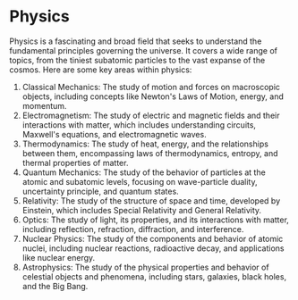 
# Physics
Physics is a fascinating and broad field that seeks to understand the fundamental principles governing the universe. It covers a wide range of topics, from the tiniest subatomic particles to the vast expanse of the cosmos. Here are some key areas within physics:

1. Classical Mechanics: The study of motion and forces on macroscopic objects, including
   concepts like Newton's Laws of Motion, energy, and momentum.
2. Electromagnetism: The study of electric and magnetic fields and their interactions with
   matter, which includes understanding circuits, Maxwell's equations, and electromagnetic waves.
3. Thermodynamics: The study of heat, energy, and the relationships between them, encompassing
   laws of thermodynamics, entropy, and thermal properties of matter.
4. Quantum Mechanics: The study of the behavior of particles at the atomic and subatomic levels,
   focusing on wave-particle duality, uncertainty principle, and quantum states.
5. Relativity: The study of the structure of space and time, developed by Einstein, which includes
   Special Relativity and General Relativity.
6. Optics: The study of light, its properties, and its interactions with matter, including reflection, refraction, diffraction, and interference.
7. Nuclear Physics: The study of the components and behavior of atomic nuclei, including nuclear reactions, radioactive decay, and applications like nuclear energy.
8. Astrophysics: The study of the physical properties and behavior of celestial objects and phenomena, including stars, galaxies, black holes, and the Big Bang.
